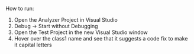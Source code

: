 How to run:
1. Open the Analyzer Project in Visual Studio
2. Debug -> Start without Debugging
3. Open the Test Project in the new Visual Studio window
4. Hover over the class1 name and see that it suggests a code fix to make it capital letters
